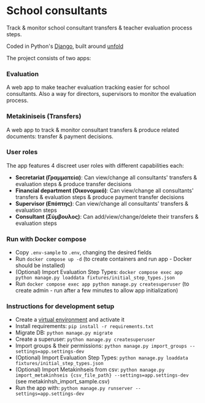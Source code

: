 # School consultants
Track & monitor school consultant transfers & teacher evaluation process steps.

Coded in Python's [Django](https://www.djangoproject.com), built around [unfold](https://unfoldadmin.com)

The project consists of two apps:
### Evaluation
A web app to make teacher evaluation tracking easier for school consultants. Also a way for directors, supervisors to monitor the evaluation process.

### Metakiniseis (Transfers)
A web app to track & monitor consultant transfers & produce related documents: transfer & payment decisions.

### User roles
The app features 4 discreet user roles with different capabilities each:
- **Secretariat (Γραμματεία)**: Can view/change all consultants' transfers & evaluation steps & produce transfer decisions
- **Financial department (Οικονομικό)**: Can view/change all consultants' transfers & evaluation steps & produce payment transfer decisions
- **Supervisor (Επόπτης)**: Can view/change all consultants' transfers & evaluation steps
- **Consultant (Σύμβουλος)**: Can add/view/change/delete their transfers & evaluation steps

### Run with Docker compose ###

- Copy ```.env-sample``` to ```.env```, changing the desired fields
- Run ```docker compose up -d``` (to create containers and run app - Docker should be installed)
- (Optional) Import Evaluation Step Types: ```docker compose exec app python manage.py loaddata fixtures/initial_step_types.json```
- Run ```docker compose exec app python manage.py createsuperuser``` (to create admin - run after a few minutes to allow app initialization)


### Instructions for development setup

- Create a [virtual environment](https://www.freecodecamp.org/news/how-to-setup-virtual-environments-in-python/) and activate it
- Install requirements: ```pip install -r requirements.txt```
- Migrate DB: ```python manage.py migrate```
- Create a superuser: ```python manage.py createsuperuser```
- Import groups & their permissions: ```python manage.py import_groups --settings=app.settings-dev``` 
- (Optional) Import Evaluation Step Types: ```python manage.py loaddata fixtures/initial_step_types.json```
- (Optional) Import Metakinhseis from csv: ```python manage.py import_metakinhseis {csv_file_path} --settings=app.settings-dev``` (see metakinhsh_import_sample.csv)
- Run the app with: ```python manage.py runserver --settings=app.settings-dev```